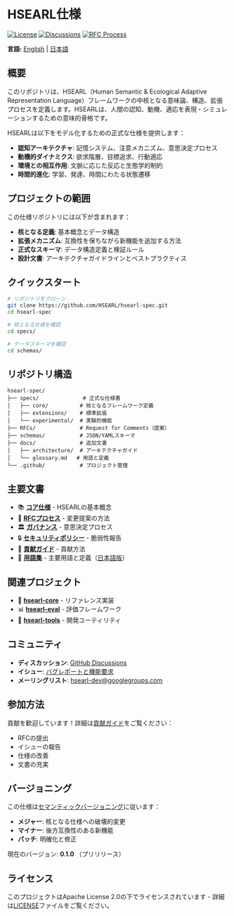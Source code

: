 # HSEARL仕様

[![License](https://img.shields.io/badge/License-Apache%202.0-blue.svg)](https://opensource.org/licenses/Apache-2.0)
[![Discussions](https://img.shields.io/badge/GitHub-Discussions-green)](https://github.com/HSEARL/hsearl-spec/discussions)
[![RFC Process](https://img.shields.io/badge/RFC-Process-orange)](./RFCs/)

**言語:** [English](README.md) | [日本語](README.ja.md)

## 概要

このリポジトリは、HSEARL（Human Semantic & Ecological Adaptive Representation Language）フレームワークの中核となる意味論、構造、拡張プロセスを定義します。HSEARLは、人間の認知、動機、適応を表現・シミュレーションするための意味的骨格です。

HSEARLは以下をモデル化するための正式な仕様を提供します：
- **認知アーキテクチャ**: 記憶システム、注意メカニズム、意思決定プロセス
- **動機的ダイナミクス**: 欲求階層、目標追求、行動適応
- **環境との相互作用**: 文脈に応じた反応と生態学的制約
- **時間的進化**: 学習、発達、時間にわたる状態遷移

## プロジェクトの範囲

この仕様リポジトリには以下が含まれます：
- **核となる定義**: 基本概念とデータ構造
- **拡張メカニズム**: 互換性を保ちながら新機能を追加する方法
- **正式なスキーマ**: データ構造定義と検証ルール
- **設計文書**: アーキテクチャガイドラインとベストプラクティス

## クイックスタート

```bash
# リポジトリをクローン
git clone https://github.com/HSEARL/hsearl-spec.git
cd hsearl-spec

# 核となる仕様を確認
cd specs/

# データスキーマを確認
cd schemas/
```

## リポジトリ構造

```
hsearl-spec/
├── specs/              # 正式な仕様書
│   ├── core/          # 核となるフレームワーク定義
│   ├── extensions/    # 標準拡張
│   └── experimental/  # 実験的機能
├── RFCs/              # Request for Comments（提案）
├── schemas/           # JSON/YAMLスキーマ
├── docs/              # 追加文書
│   ├── architecture/  # アーキテクチャガイド
│   └── glossary.md   # 用語と定義
└── .github/           # プロジェクト管理
```

## 主要文書

- 📚 **[コア仕様](./specs/core/)** - HSEARLの基本概念
- 📜 **[RFCプロセス](./RFCs/)** - 変更提案の方法
- 🏛️ **[ガバナンス](./GOVERNANCE.md)** - 意思決定プロセス
- 🔒 **[セキュリティポリシー](./SECURITY.md)** - 脆弱性報告
- 📝 **[貢献ガイド](./CONTRIBUTING.md)** - 貢献方法
- 📖 **[用語集](./docs/glossary.md)** - 主要用語と定義（[日本語版](./docs/ja/glossary.md)）

## 関連プロジェクト

- 🧪 **[hsearl-core](https://github.com/HSEARL/hsearl-core)** - リファレンス実装
- 📊 **[hsearl-eval](https://github.com/HSEARL/hsearl-eval)** - 評価フレームワーク
- 🔧 **[hsearl-tools](https://github.com/HSEARL/hsearl-tools)** - 開発ユーティリティ

## コミュニティ

- **ディスカッション**: [GitHub Discussions](https://github.com/HSEARL/hsearl-spec/discussions)
- **イシュー**: [バグレポートと機能要求](https://github.com/HSEARL/hsearl-spec/issues)
- **メーリングリスト**: hsearl-dev@googlegroups.com

## 参加方法

貢献を歓迎しています！詳細は[貢献ガイド](./CONTRIBUTING.md)をご覧ください：
- RFCの提出
- イシューの報告
- 仕様の改善
- 文書の充実

## バージョニング

この仕様は[セマンティックバージョニング](https://semver.org/)に従います：
- **メジャー**: 核となる仕様への破壊的変更
- **マイナー**: 後方互換性のある新機能
- **パッチ**: 明確化と修正

現在のバージョン: **0.1.0** （プリリリース）

## ライセンス

このプロジェクトはApache License 2.0の下でライセンスされています - 詳細は[LICENSE](./LICENSE)ファイルをご覧ください。